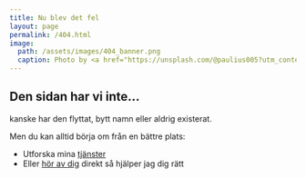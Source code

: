 ```yaml
---
title: Nu blev det fel
layout: page
permalink: /404.html
image: 
  path: /assets/images/404_banner.png
  caption: Photo by <a href="https://unsplash.com/@paulius005?utm_content=creditCopyText&utm_medium=referral&utm_source=unsplash">Paulius Dragunas</a> on <a href="https://unsplash.com/photos/person-standing-on-shore-taken-under-white-clouds-at-daytime-9UobRLY9xZo?utm_content=creditCopyText&utm_medium=referral&utm_source=unsplash">Unsplash</a>
---
```


## Den sidan har vi inte...

kanske har den flyttat, bytt namn eller aldrig existerat.

Men du kan alltid börja om från en bättre plats:

* Utforska mina [tjänster](/services)
* Eller [hör av dig](/contact) direkt så hjälper jag dig rätt

